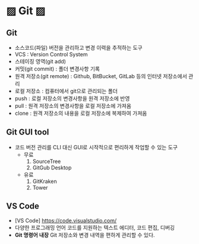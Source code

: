 # ▨ Git ▨
## Git
- 소스코드(파일) 버전을 관리하고 변경 이력을 추적하는 도구
- VCS : Version Control System
- 스테이징 영역(git add)
- 커밋(git commit) : 폴더 변경사항 기록
- 원격 저장소(git remote) : Github, BitBucket, GitLab 등의 인터넷 저장소에서 관리
- 로컬 저장소 : 컴퓨터에서 git으로 관리되는 폴더
- push : 로컬 저장소의 변경사항을 원격 저장소에 반영
- pull : 원격 저장소의 변경사항을 로컬 저장소에 가져옴
- clone : 원격 저장소의 내용을 로컬 저장소에 복제하여 가져옴

## Git GUI tool
- 코드 버전 관리를 CLI 대신 GUI로 시작적으로 편리하게 작업할 수 있는 도구
    - 무료
        1. SourceTree
        2. GitGub Desktop
    - 유료
        1. GitKraken
        2. Tower

## VS Code
- [VS Code] https://code.visualstudio.com/
- 다양한 프로그래밍 언어 코드를 지원하는 텍스트 에디터, 코드 편집, 디버깅
- **Git 명령어 내장** Git 저장소와 변경 내역을 편하게 관리할 수 있다.

